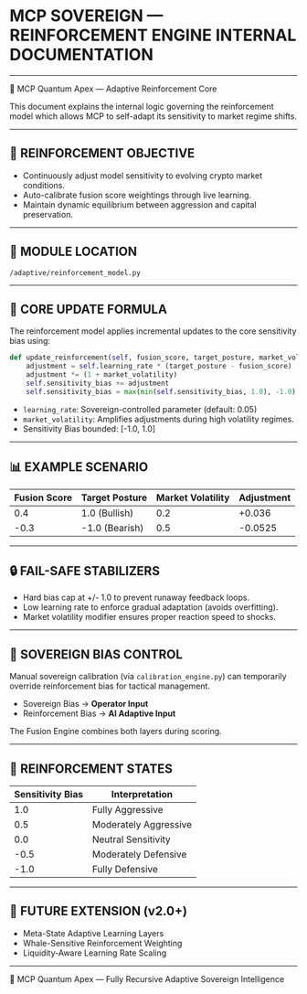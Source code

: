 # MCP SOVEREIGN — REINFORCEMENT ENGINE INTERNAL DOCUMENTATION

---

🚀 MCP Quantum Apex — Adaptive Reinforcement Core

This document explains the internal logic governing the reinforcement model which allows MCP to self-adapt its sensitivity to market regime shifts.

---

## 🎯 REINFORCEMENT OBJECTIVE

- Continuously adjust model sensitivity to evolving crypto market conditions.
- Auto-calibrate fusion score weightings through live learning.
- Maintain dynamic equilibrium between aggression and capital preservation.

---

## 🔧 MODULE LOCATION

`/adaptive/reinforcement_model.py`

---

## 🔄 CORE UPDATE FORMULA

The reinforcement model applies incremental updates to the core sensitivity bias using:

```python
def update_reinforcement(self, fusion_score, target_posture, market_volatility):
    adjustment = self.learning_rate * (target_posture - fusion_score)
    adjustment *= (1 + market_volatility)
    self.sensitivity_bias += adjustment
    self.sensitivity_bias = max(min(self.sensitivity_bias, 1.0), -1.0)
```

- `learning_rate`: Sovereign-controlled parameter (default: 0.05)
- `market_volatility`: Amplifies adjustments during high volatility regimes.
- Sensitivity Bias bounded: [-1.0, 1.0]

---

## 📊 EXAMPLE SCENARIO

| Fusion Score | Target Posture | Market Volatility | Adjustment |
|--------------|----------------|--------------------|------------|
| 0.4 | 1.0 (Bullish) | 0.2 | +0.036 |
| -0.3 | -1.0 (Bearish) | 0.5 | -0.0525 |

---

## 🔒 FAIL-SAFE STABILIZERS

- Hard bias cap at +/- 1.0 to prevent runaway feedback loops.
- Low learning rate to enforce gradual adaptation (avoids overfitting).
- Market volatility modifier ensures proper reaction speed to shocks.

---

## 🧬 SOVEREIGN BIAS CONTROL

Manual sovereign calibration (via `calibration_engine.py`) can temporarily override reinforcement bias for tactical management.

- Sovereign Bias → **Operator Input**
- Reinforcement Bias → **AI Adaptive Input**

The Fusion Engine combines both layers during scoring.

---

## 🚦 REINFORCEMENT STATES

| Sensitivity Bias | Interpretation |
|-------------------|----------------|
| 1.0 | Fully Aggressive |
| 0.5 | Moderately Aggressive |
| 0.0 | Neutral Sensitivity |
| -0.5 | Moderately Defensive |
| -1.0 | Fully Defensive |

---

## 🔭 FUTURE EXTENSION (v2.0+)

- Meta-State Adaptive Learning Layers
- Whale-Sensitive Reinforcement Weighting
- Liquidity-Aware Learning Rate Scaling

---

👑 MCP Quantum Apex — Fully Recursive Adaptive Sovereign Intelligence
